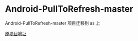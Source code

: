 # Android-PullToRefresh-master
Android-PullToRefresh-master 项目迁移到 as 上

[原项目地址](https://github.com/chrisbanes/Android-PullToRefresh)
